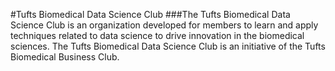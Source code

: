 #Tufts Biomedical Data Science Club
###The Tufts Biomedical Data Science Club is an organization developed for members to learn and apply techniques related to data science to drive innovation in the biomedical sciences. The Tufts Biomedical Data Science Club is an initiative of the Tufts Biomedical Business Club.
